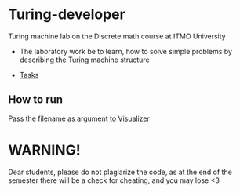 # Turing-developer

Turing machine lab on the Discrete math course at ITMO University

* The laboratory work be to learn, how to solve simple problems by describing the Turing machine structure

* [Tasks](https://github.com/kol9/Turing-developer/blob/master/.tasks.pdf)

## How to run

Pass the filename as argument to [Visualizer](https://github.com/BudAlNik/turing-machine-visualizer)

# WARNING!

Dear students, please do not plagiarize the code, as at the end of the semester there will be a check for cheating, and you may lose <3

